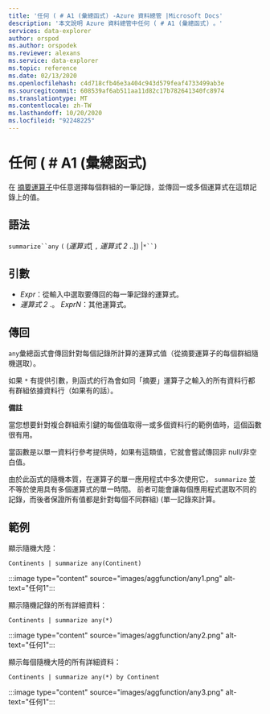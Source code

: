 ```yaml
---
title: '任何 ( # A1 (彙總函式) -Azure 資料總管 |Microsoft Docs'
description: '本文說明 Azure 資料總管中任何 ( # A1 (彙總函式) 。'
services: data-explorer
author: orspod
ms.author: orspodek
ms.reviewer: alexans
ms.service: data-explorer
ms.topic: reference
ms.date: 02/13/2020
ms.openlocfilehash: c4d718cfb46e3a404c943d579feaf4733499ab3e
ms.sourcegitcommit: 608539af6ab511aa11d82c17b782641340fc8974
ms.translationtype: MT
ms.contentlocale: zh-TW
ms.lasthandoff: 10/20/2020
ms.locfileid: "92248225"
---
```

# <a name="any-aggregation-function"></a>任何 ( # A1 (彙總函式) 

在 [摘要運算子](summarizeoperator.md)中任意選擇每個群組的一筆記錄，並傳回一或多個運算式在這類記錄上的值。

## <a name="syntax"></a>語法

`summarize``any` `(` (*運算式*[ `,` *運算式 2* ..]) |`*``)`

## <a name="arguments"></a>引數

* *Expr*：從輸入中選取要傳回的每一筆記錄的運算式。
* *運算式 2* .。 *ExprN*：其他運算式。

## <a name="returns"></a>傳回

`any`彙總函式會傳回針對每個記錄所計算的運算式值（從摘要運算子的每個群組隨機選取）。

如果 `*` 有提供引數，則函式的行為會如同「摘要」運算子之輸入的所有資料行都有群組依據資料行（如果有的話）。

**備註**

當您想要針對複合群組索引鍵的每個值取得一或多個資料行的範例值時，這個函數很有用。

當函數是以單一資料行參考提供時，如果有這類值，它就會嘗試傳回非 null/非空白值。

由於此函式的隨機本質，在運算子的單一應用程式中多次使用它， `summarize` 並不等於使用具有多個運算式的單一時間。 前者可能會讓每個應用程式選取不同的記錄，而後者保證所有值都是針對每個不同群組)  (單一記錄來計算。

## <a name="examples"></a>範例

顯示隨機大陸：

```kusto
Continents | summarize any(Continent)
```

:::image type="content" source="images/aggfunction/any1.png" alt-text="任何1":::

顯示隨機記錄的所有詳細資料：

```kusto
Continents | summarize any(*)
```

:::image type="content" source="images/aggfunction/any2.png" alt-text="任何1":::

顯示每個隨機大陸的所有詳細資料：

```kusto
Continents | summarize any(*) by Continent
```

:::image type="content" source="images/aggfunction/any3.png" alt-text="任何1":::
